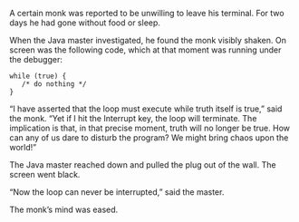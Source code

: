A certain monk was reported to be unwilling to leave his terminal.  For two days he had gone without food or sleep.

When the Java master investigated, he found the monk visibly shaken.  On screen was the following code, which at that moment was running under the debugger:

    
    while (true) {
       /* do nothing */
    }


“I have asserted that the loop must execute while truth itself is true,” said the monk.  “Yet if I hit the Interrupt key, the loop will terminate.  The implication is that, in that precise moment, truth will no longer be true. How can any of us dare to disturb the program?  We might bring chaos upon the world!”

The Java master reached down and pulled the plug out of the wall.  The screen went black.

“Now the loop can never be interrupted,” said the master.

The monk’s mind was eased. 
